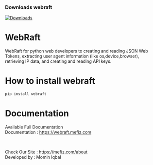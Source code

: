 ### Downloads webraft
[![Downloads](https://static.pepy.tech/badge/webraft)](https://pepy.tech/project/webraft)

# WebRaft

WebRaft for python web developers to creating and reading JSON Web Tokens, extracting user agent information (like os,device,browser), retrieving IP data, and creating and reading API keys.

# How to install webraft

```python
pip install webraft
```
# Documentation
Available Full Documentation <br>
Documentation : https://webraft.mefiz.com
<br>
<br>
<br>


Check Our Site : https://mefiz.com/about </br>
Developed by : Momin Iqbal
